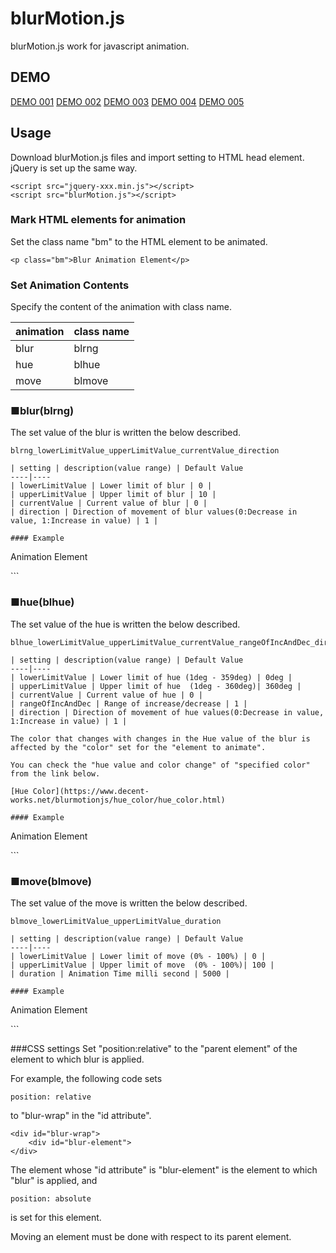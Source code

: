 # blurMotion.js
blurMotion.js work for javascript animation. 

## DEMO
[DEMO 001](https://www.decent-works.net/blurmotionjs/demo/demo_001/demo_001.html)
[DEMO 002](https://www.decent-works.net/blurmotionjs/demo/demo_002/demo_002.html)
[DEMO 003](https://www.decent-works.net/blurmotionjs/demo/demo_003/demo_003.html)
[DEMO 004](https://www.decent-works.net/blurmotionjs/demo/demo_004/demo_004.html)
[DEMO 005](https://www.decent-works.net/blurmotionjs/demo/demo_005/demo_005.html)

## Usage
Download blurMotion.js files and import setting to HTML head element.
jQuery is set up the same way.

```
<script src="jquery-xxx.min.js"></script>
<script src="blurMotion.js"></script>
```

### Mark HTML elements for animation
Set the class name "bm" to the HTML element to be animated.
```
<p class="bm">Blur Animation Element</p>
```

### Set Animation Contents
Specify the content of the animation with class name.

| animation | class name |
----|---- 
| blur | blrng |
| hue | blhue |
| move | blmove |

### ■blur(blrng)
The set value of the blur is written the below described.
```
blrng_lowerLimitValue_upperLimitValue_currentValue_direction

| setting | description(value range) | Default Value
----|---- 
| lowerLimitValue | Lower limit of blur | 0 |
| upperLimitValue | Upper limit of blur | 10 |
| currentValue | Current value of blur | 0 |
| direction | Direction of movement of blur values(0:Decrease in value, 1:Increase in value) | 1 |

#### Example
```
<p class="bm blrng_20_25_25_0">Animation Element</p>
```

### ■hue(blhue)
The set value of the hue is written the below described.
```
blhue_lowerLimitValue_upperLimitValue_currentValue_rangeOfIncAndDec_direction

| setting | description(value range) | Default Value
----|---- 
| lowerLimitValue | Lower limit of hue (1deg - 359deg) | 0deg |
| upperLimitValue | Upper limit of hue  (1deg - 360deg)| 360deg |
| currentValue | Current value of hue | 0 |
| rangeOfIncAndDec | Range of increase/decrease | 1 |
| direction | Direction of movement of hue values(0:Decrease in value, 1:Increase in value) | 1 |

The color that changes with changes in the Hue value of the blur is affected by the "color" set for the "element to animate".

You can check the "hue value and color change" of "specified color" from the link below.

[Hue Color](https://www.decent-works.net/blurmotionjs/hue_color/hue_color.html)

#### Example
```
<p class="bm blhue_0_100_50_2_1">Animation Element</p>
```

### ■move(blmove)
The set value of the move is written the below described.
```
blmove_lowerLimitValue_upperLimitValue_duration

| setting | description(value range) | Default Value
----|---- 
| lowerLimitValue | Lower limit of move (0% - 100%) | 0 |
| upperLimitValue | Upper limit of move  (0% - 100%)| 100 |
| duration | Animation Time milli second | 5000 |

#### Example
```
<p class="bm blmove_10_100_10000">Animation Element</p>
```


###CSS settings
Set "position:relative" to the "parent element" of the element to which blur is applied.

For example, the following code sets 
```
position: relative
```
to "blur-wrap" in the "id attribute".
```
<div id="blur-wrap">
    <div id="blur-element">
</div>
```

The element whose "id attribute" is "blur-element" is the element to which "blur" is applied, and 
```
position: absolute
```
is set for this element.

Moving an element must be done with respect to its parent element.







